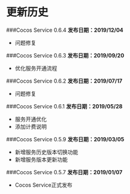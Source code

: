 # 更新历史
###Cocos Service 0.6.4
**发布日期：2019/12/04**
- 问题修复

###Cocos Service 0.6.3
**发布日期：2019/09/20**
- 优化服务开通流程

###Cocos Service 0.6.2
**发布日期：2019/07/17**
- 问题修复
        
###Cocos Service 0.6.1
**发布日期：2019/05/28**
- 服务开通优化
- 添加计费说明

###Cocos Service 0.5.9
**发布日期：2019/03/05**
- 新增服务历史版本切换功能
- 新增服务版本更新功能

###Cocos Service 0.5.7
**发布日期：2019/01/07**
- Cocos Service正式发布

